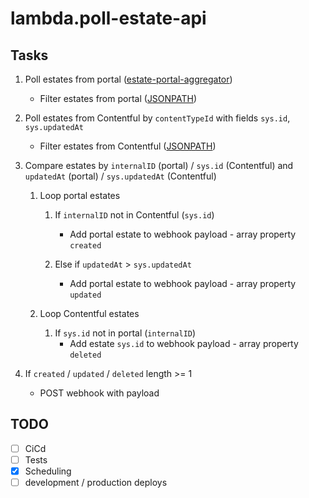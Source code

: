 # lambda.poll-estate-api

## Tasks

1. Poll estates from portal ([estate-portal-aggregator](https://github.com/jroehl/estate-portal-aggregator))
   - Filter estates from portal ([JSONPATH](https://goessner.net/articles/JsonPath/))

2. Poll estates from Contentful by `contentTypeId` with fields `sys.id`, `sys.updatedAt`
   - Filter estates from Contentful ([JSONPATH](https://goessner.net/articles/JsonPath/))

3. Compare estates by `internalID` (portal) / `sys.id` (Contentful) and `updatedAt` (portal) / `sys.updatedAt` (Contentful)

   1. Loop portal estates
      1. If `internalID` not in Contentful (`sys.id`)
         - Add portal estate to webhook payload - array property `created`

      2. Else if `updatedAt` > `sys.updatedAt`
         - Add portal estate to webhook payload - array property `updated`

   2. Loop Contentful estates
      1. If `sys.id` not in portal (`internalID`)
         - Add estate `sys.id` to webhook payload - array property `deleted`

4. If `created` / `updated` / `deleted` length >= 1
   - POST webhook with payload

## TODO

- [ ] CiCd
- [ ] Tests
- [x] Scheduling
- [ ] development / production deploys